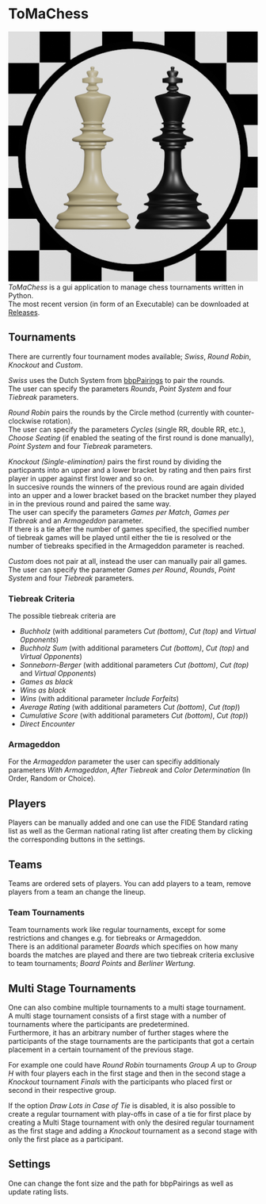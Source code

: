 # ToMaChess  
![Icon](./images/logo.png)  
*ToMaChess* is a gui application to manage chess tournaments written in Python.  
The most recent version (in form of an Executable) can be downloaded at [Releases](https://github.com/Moritz72/ToMaChess/releases).  
  
## Tournaments  
There are currently four tournament modes available; *Swiss*, *Round Robin*, *Knockout* and *Custom*.  
  
*Swiss* uses the Dutch System from [bbpPairings](https://github.com/BieremaBoyzProgramming/bbpPairings) to pair the rounds.  
The user can specify the parameters *Rounds*, *Point System* and four *Tiebreak* parameters.  
  
*Round Robin* pairs the rounds by the Circle method (currently with counter-clockwise rotation).   
The user can specify the parameters *Cycles* (single RR, double RR, etc.), *Choose Seating* (if enabled the seating of the first round is done manually), *Point System* and four *Tiebreak* parameters.  
  
*Knockout (Single-elimination)* pairs the first round by dividing the particpants into an upper and a lower bracket by rating and then pairs first player in upper against first lower and so on.  
In succesive rounds the winners of the previous round are again divided into an upper and a lower bracket based on the bracket number they played in in the previous round and paired the same way.  
The user can specify the parameters *Games per Match*, *Games per Tiebreak* and an *Armageddon* parameter.  
If there is a tie after the number of games specified, the specified number of tiebreak games will be played until either the tie is resolved or the number of tiebreaks specified in the Armageddon parameter is reached.  
  
*Custom* does not pair at all, instead the user can manually pair all games.  
The user can specify the parameter *Games per Round*, *Rounds*, *Point System* and four *Tiebreak* parameters.  
  
### Tiebreak Criteria  
The possible tiebreak criteria are  
- *Buchholz* (with additional parameters *Cut (bottom)*, *Cut (top)* and *Virtual Opponents*)  
- *Buchholz Sum* (with additional parameters *Cut (bottom)*, *Cut (top)* and *Virtual Opponents*)  
- *Sonneborn-Berger* (with additional parameters *Cut (bottom)*, *Cut (top)* and *Virtual Opponents*)  
- *Games as black*  
- *Wins as black*  
- *Wins* (with additional parameter *Include Forfeits*)  
- *Average Rating* (with additional parameters *Cut (bottom)*, *Cut (top)*)  
- *Cumulative Score* (with additional parameters *Cut (bottom)*, *Cut (top)*)  
- *Direct Encounter*  
  
### Armageddon  
For the *Armageddon* parameter the user can specifiy additionaly parameters *With Armageddon*, *After Tiebreak* and *Color Determination* (In Order, Random or Choice).  
  
## Players
Players can be manually added and one can use the FIDE Standard rating list as well as the German national rating list after creating them by clicking the corresponding buttons in the settings.  
  
## Teams  
Teams are ordered sets of players.
You can add players to a team, remove players from a team an change the lineup.  
  
### Team Tournaments  
Team tournaments work like regular tournaments, except for some restrictions and changes e.g. for tiebreaks or Armageddon.  
There is an additional parameter *Boards* which specifies on how many boards the matches are played and there are two tiebreak criteria exclusive to team tournaments; *Board Points* and *Berliner Wertung*.  
  
## Multi Stage Tournaments  
One can also combine multiple tournaments to a multi stage tournament.  
A multi stage tournament consists of a first stage with a number of tournaments where the participants are predetermined.  
Furthermore, it has an arbitrary number of further stages where the participants of the stage tournaments are the participants that got a certain placement in  a certain tournament of the previous stage.  
  
For example one could have *Round Robin* tournaments *Group A* up to *Group H* with four players each in the first stage and then in the second stage a *Knockout* tournament *Finals* with the participants who placed first or second in their respective group.  
  
If the option *Draw Lots in Case of Tie* is disabled, it is also possible to create a regular tournament with play-offs in case of a tie for first place by creating a Multi Stage tournament with only the desired regular tournament as the first stage and adding a *Knockout* tournament as a second stage with only the first place as a participant.  
  
## Settings  
One can change the font size and the path for bbpPairings as well as update rating lists.  
